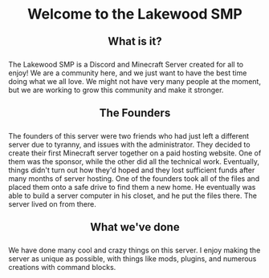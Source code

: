 <style>
  h2 {
  text-align: center;
  margin: 25px;
  }
  
  h1 {
  text-align: center;
  margin: 25px;
  }
</style>

<h1>Welcome to the Lakewood SMP</h1>

<h2>What is it?</h2>

<p>The Lakewood SMP is a Discord and Minecraft Server created for all to enjoy! We are a community here, and we just want to have the best time doing what we all love. We might not have very many people at the moment, but we are working to grow this community and make it stronger.</p>
                                           
<div class="founders"><h2>The Founders</h2>
  <p>The founders of this server were two friends who had just left a different server due to tyranny, and issues with the administrator. They decided to create their first Minecraft server together on a paid hosting website. One of them was the sponsor, while the other did all the technical work. Eventually, things didn't turn out how they'd hoped and they lost sufficient funds after many months of server hosting. One of the founders took all of the files and placed them onto a safe drive to find them a new home. He eventually was able to build a server computer in his closet, and he put the files there. The server lived on from there.</p></div>
  
<div class="accomplishments"><h2>What we've done</h2>
  <p>We have done many cool and crazy things on this server. I enjoy making the server as unique as possible, with things like mods, plugins, and numerous creations with command blocks.</p></div>
